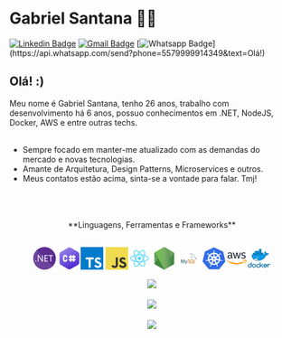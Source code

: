 # Gabriel Santana :man_technologist:

[![Linkedin Badge](https://img.shields.io/badge/linkedin-%230077B5.svg?style=for-the-badge&logo=linkedin&logoColor=white&link=https://www.linkedin.com/in/gabriel-sisjr/)](https://www.linkedin.com/in/gabriel-sisjr/)
[![Gmail Badge](https://img.shields.io/badge/Gmail-D14836?style=for-the-badge&logo=gmail&logoColor=white&link=mailto:gabriel.sistemasjr@gmail.com)](mailto:gabriel.sistemasjr@gmail.com)
[![Whatsapp Badge](https://img.shields.io/badge/WhatsApp-25D366?style=for-the-badge&logo=whatsapp&logoColor=white&link=https://api.whatsapp.com/send?phone=5579999914349&text=Olá!)](https://api.whatsapp.com/send?phone=5579999914349&text=Olá!)

## Olá! :)

Meu nome é Gabriel Santana, tenho 26 anos, trabalho com desenvolvimento há 6 anos, possuo conhecimentos em .NET, NodeJS, Docker, AWS e entre outras techs.
<br>
<br>

- Sempre focado em manter-me atualizado com as demandas do mercado e novas tecnologias.
- Amante de Arquitetura, Design Patterns, Microservices e outros.
- Meus contatos estão acima, sinta-se a vontade para falar. Tmj!

<br>
<br>
<br>

<div align="center">
  **Linguagens, Ferramentas e Frameworks** 
  <br>
  <br>

<img height="40" src="https://raw.githubusercontent.com/github/explore/80688e429a7d4ef2fca1e82350fe8e3517d3494d/topics/dotnet/dotnet.png"> <img height="40" src="https://raw.githubusercontent.com/github/explore/80688e429a7d4ef2fca1e82350fe8e3517d3494d/topics/csharp/csharp.png"><img height="40" src="https://raw.githubusercontent.com/github/explore/80688e429a7d4ef2fca1e82350fe8e3517d3494d/topics/typescript/typescript.png"> <img height="40" src="https://raw.githubusercontent.com/github/explore/80688e429a7d4ef2fca1e82350fe8e3517d3494d/topics/javascript/javascript.png"><img height="40" src="https://raw.githubusercontent.com/github/explore/80688e429a7d4ef2fca1e82350fe8e3517d3494d/topics/react/react.png"> <img height="40" src="https://raw.githubusercontent.com/github/explore/80688e429a7d4ef2fca1e82350fe8e3517d3494d/topics/nodejs/nodejs.png"> <img height="40" src="https://raw.githubusercontent.com/github/explore/80688e429a7d4ef2fca1e82350fe8e3517d3494d/topics/mysql/mysql.png"> <img height="40" src="https://raw.githubusercontent.com/github/explore/80688e429a7d4ef2fca1e82350fe8e3517d3494d/topics/kubernetes/kubernetes.png"><img height="40" src="https://raw.githubusercontent.com/github/explore/80688e429a7d4ef2fca1e82350fe8e3517d3494d/topics/aws/aws.png"><img height="40" src="https://raw.githubusercontent.com/github/explore/80688e429a7d4ef2fca1e82350fe8e3517d3494d/topics/docker/docker.png">

</div>

 <div align="center">
  <img height='180em' src="https://github-readme-stats.vercel.app/api?username=gabriel-sisjr&theme=github_dark&show_icons=true">
 </div>
 <br>
 <div align="center">
  <img height='180em' src="https://github-readme-stats.vercel.app/api/top-langs/?username=gabriel-sisjr&layout=compact&theme=github_dark">
 </div>  
 <br>
 <div align="center">
  <img height='180em' src='https://github-readme-streak-stats.herokuapp.com?user=gabriel-sisjr&theme=react&date_format=j%20M%5B%20Y%5D&fire=DD0000&ring=52DD81&dates=52DD81&stroke=ABCFDD' />
 </div>

